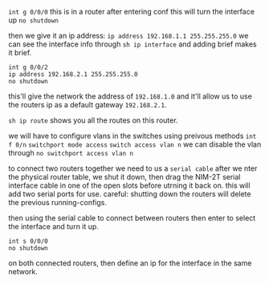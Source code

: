 `int g 0/0/0`
this is in a router after entering conf
this will turn the interface up
`no shutdown`

then we give it an ip address:
`ip address 192.168.1.1 255.255.255.0`
we can see the interface info through
`sh ip interface` and adding brief makes it brief.

```
int g 0/0/2
ip address 192.168.2.1 255.255.255.0
no shutdown
```
this'll give the network the address of `192.168.1.0`
and it'll allow us to use the routers ip as a default gateway `192.168.2.1`.

`sh ip route`
shows you all the routes on this router.

we will have to configure vlans in the switches using preivous methods
`int f 0/n`
`switchport mode access`
`switch access vlan n`
we can disable the vlan through
`no switchport access vlan n`

to connect two routers together we need to us a `serial cable` 
after we nter the physical router table,
we shut it down, then drag the NIM-2T serial interface cable in one of the open slots before utrning it back on.
this will add two serial ports for use.
careful: shutting down the routers will delete the previous running-configs.

then using the serial cable to connect between routers then enter to select the interface and turn it up.
```
int s 0/0/0
no shutdown
```
on both connected routers, then define an ip for the interface in the same network.